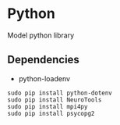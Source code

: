 # Python

Model python library

## Dependencies
- python-loadenv
```
sudo pip install python-dotenv
sudo pip install NeuroTools
sudo pip install mpi4py
sudo pip install psycopg2
```